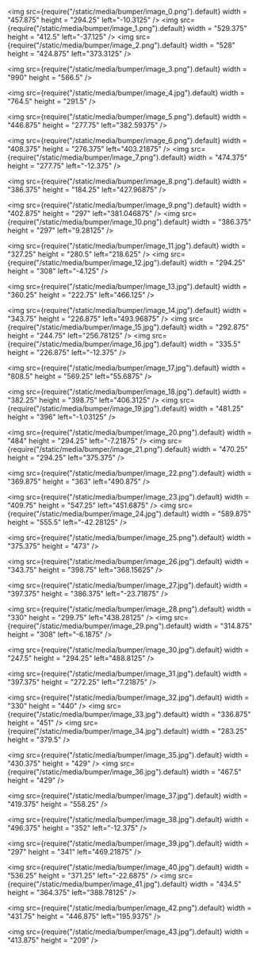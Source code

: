 <img src={require("/static/media/bumper/image_0.png").default} width = "457.875" height = "294.25" left="-10.3125" />
<img src={require("/static/media/bumper/image_1.png").default} width = "529.375" height = "412.5" left="-37.125" />
<img src={require("/static/media/bumper/image_2.png").default} width = "528" height = "424.875" left="373.3125" />


<img src={require("/static/media/bumper/image_3.png").default} width = "990" height = "566.5" />


<img src={require("/static/media/bumper/image_4.jpg").default} width = "764.5" height = "291.5" />


<img src={require("/static/media/bumper/image_5.png").default} width = "446.875" height = "277.75" left="382.59375" />


<img src={require("/static/media/bumper/image_6.png").default} width = "408.375" height = "276.375" left="403.21875" />
<img src={require("/static/media/bumper/image_7.png").default} width = "474.375" height = "277.75" left="-12.375" />


<img src={require("/static/media/bumper/image_8.png").default} width = "386.375" height = "184.25" left="427.96875" />


<img src={require("/static/media/bumper/image_9.png").default} width = "402.875" height = "297" left="381.046875" />
<img src={require("/static/media/bumper/image_10.png").default} width = "386.375" height = "297" left="9.28125" />


<img src={require("/static/media/bumper/image_11.jpg").default} width = "327.25" height = "280.5" left="218.625" />
<img src={require("/static/media/bumper/image_12.jpg").default} width = "294.25" height = "308" left="-4.125" />


<img src={require("/static/media/bumper/image_13.jpg").default} width = "360.25" height = "222.75" left="466.125" />


<img src={require("/static/media/bumper/image_14.jpg").default} width = "343.75" height = "226.875" left="493.96875" />
<img src={require("/static/media/bumper/image_15.jpg").default} width = "292.875" height = "244.75" left="256.78125" />
<img src={require("/static/media/bumper/image_16.jpg").default} width = "335.5" height = "226.875" left="-12.375" />


<img src={require("/static/media/bumper/image_17.jpg").default} width = "808.5" height = "569.25" left="55.6875" />


<img src={require("/static/media/bumper/image_18.jpg").default} width = "382.25" height = "398.75" left="406.3125" />
<img src={require("/static/media/bumper/image_19.jpg").default} width = "481.25" height = "396" left="-1.03125" />


<img src={require("/static/media/bumper/image_20.png").default} width = "484" height = "294.25" left="-7.21875" />
<img src={require("/static/media/bumper/image_21.png").default} width = "470.25" height = "294.25" left="375.375" />


<img src={require("/static/media/bumper/image_22.png").default} width = "369.875" height = "363" left="490.875" />


<img src={require("/static/media/bumper/image_23.jpg").default} width = "409.75" height = "547.25" left="451.6875" />
<img src={require("/static/media/bumper/image_24.jpg").default} width = "589.875" height = "555.5" left="-42.28125" />


<img src={require("/static/media/bumper/image_25.png").default} width = "375.375" height = "473" />


<img src={require("/static/media/bumper/image_26.jpg").default} width = "343.75" height = "398.75" left="368.15625" />


<img src={require("/static/media/bumper/image_27.jpg").default} width = "397.375" height = "386.375" left="-23.71875" />


<img src={require("/static/media/bumper/image_28.png").default} width = "330" height = "299.75" left="438.28125" />
<img src={require("/static/media/bumper/image_29.png").default} width = "314.875" height = "308" left="-6.1875" />


<img src={require("/static/media/bumper/image_30.jpg").default} width = "247.5" height = "294.25" left="488.8125" />


<img src={require("/static/media/bumper/image_31.jpg").default} width = "397.375" height = "272.25" left="7.21875" />


<img src={require("/static/media/bumper/image_32.jpg").default} width = "330" height = "440" />
<img src={require("/static/media/bumper/image_33.jpg").default} width = "336.875" height = "451" />
<img src={require("/static/media/bumper/image_34.jpg").default} width = "283.25" height = "379.5" />


<img src={require("/static/media/bumper/image_35.jpg").default} width = "430.375" height = "429" />
<img src={require("/static/media/bumper/image_36.jpg").default} width = "467.5" height = "429" />


<img src={require("/static/media/bumper/image_37.jpg").default} width = "419.375" height = "558.25" />


<img src={require("/static/media/bumper/image_38.jpg").default} width = "496.375" height = "352" left="-12.375" />


<img src={require("/static/media/bumper/image_39.jpg").default} width = "297" height = "341" left="469.21875" />


<img src={require("/static/media/bumper/image_40.jpg").default} width = "536.25" height = "371.25" left="-22.6875" />
<img src={require("/static/media/bumper/image_41.jpg").default} width = "434.5" height = "364.375" left="388.78125" />


<img src={require("/static/media/bumper/image_42.png").default} width = "431.75" height = "446.875" left="195.9375" />


<img src={require("/static/media/bumper/image_43.jpg").default} width = "413.875" height = "209" />